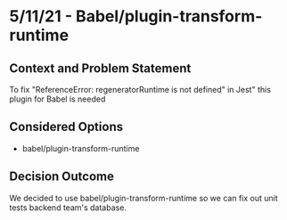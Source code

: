 # 5/11/21 - Babel/plugin-transform-runtime
## Context and Problem Statement

To fix "ReferenceError: regeneratorRuntime is not defined" in Jest" this plugin for Babel is needed

## Considered Options

* babel/plugin-transform-runtime

## Decision Outcome

We decided to use babel/plugin-transform-runtime so we can fix out unit tests backend team's database. 